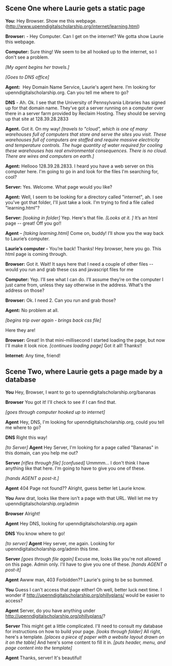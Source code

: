 ## Scene One where Laurie gets a static page

**You:** Hey Browser. Show me this webpage. (http://www.upenndigitalscholarship.org/internet/learning.html)

**Browser:** - Hey Computer. Can I get on the internet? We gotta show Laurie this webpage.

**Computer:** Sure thing! We seem to be all hooked up to the internet, so I don't see a problem.

*[My agent begins her travels.]*

*[Goes to DNS office]*

**Agent:**  Hey Domain Name Service, Laurie's agent here. I’m looking for upenndigitalscholarship.org. Can you tell me where to go?

**DNS** - Ah. Ok. I see that the University of Pennsylvania Libraries has signed up for that domain name. They’ve got a server running on a computer over there in a server farm provided by Reclaim Hosting. They should be serving up that site at 128.39.28.2833

**Agent.** Got it. On my way!
*[travels to "cloud", which is one of many warehouses full of computers that store and serve the sites you visit. These warehouses full of computers are staffed and require massive electricity and temperature controls. The huge quantity of water required for cooling these warehouses has real environmental consequences. There is no cloud. There are wires and computers on earth.]*

**Agent:** Hellooo 128.39.28.2833. I heard you have a web server on this computer here. I'm going to go in and look for the files I'm searching for, cool?

**Server:** Yes. Welcome. What page would you like?

**Agent:** Well, I seem to be looking for a directory called "internet", ah. I see you've got that folder, I'll just take a look. I'm trying to find a file called "learning.html"?

**Server:** *[looking in folder]* Yep. Here's that file. 
*[Looks at it. ]*
It’s an html page -- great! Off you go!!

**Agent** – *[taking learning.html]* Come on, buddy! I’ll show you the way back to Laurie’s computer.

**Laurie’s computer -** You’re back! Thanks! Hey browser, here you go. This html page is coming through.

**Browser:** Got it. Wait! It says here that I need a couple of other files -- would you run and grab these css and javascript files for me

**Computer:** Yep. I’ll see what I can do. I’ll assume they’re on the computer I just came from, unless they say otherwise in the address. What's the address on those?

**Browser:** Ok. I need 2. Can you run and grab those?

**Agent:** No problem at all. 

*[begins trip over again - brings back css file]*

Here they are!

**Browser:** Great! In that mini-millisecond I started loading the page, but now I'll make it look nice. *[continues loading page]* Got it all! Thanks!!

**Internet:** Any time, friend!



## Scene Two, where Laurie gets a page made by a database

**You** Hey, Browser, I want to go to upenndigitalscholarship.org/bananas

**Browser** You got it! I'll check to see if I can find that.

*[goes through computer hooked up to internet]*

**Agent** Hey, DNS, I'm looking for upenndigitalscholarship.org, could you tell me where to go?

**DNS** Right this way!

*[to Server]* **Agent** Hey Server, I'm looking for a page called "Bananas" in this domain, can you help me out?

**Server** *[rifles through file]* *[confused]* Ummmm... I don't think I have anything like that here. I'm going to have to give you one of these.

*[hands AGENT a post-it.]*

**Agent** 404 Page not found?? Alright, guess better let Laurie know. 

**You** Aww drat, looks like there isn't a page with that URL. Well let me try upenndigitalscholarship.org/admin

**Browser** Alright!

**Agent** Hey DNS, looking for upenndigitalscholarship.org again

**DNS** You know where to go!

*[to server]* **Agent** Hey server, me again. Looking for upenndigitalscholarship.org/admin this time.

**Server** *[goes through file again]* Excuse me, looks like you're not allowed on this page. Admin only. I'll have to give you one of these. *[hands AGENT a post-it]*

**Agent** Awww man, 403 Forbidden?? Laurie's going to be so bummed. 

**You** Guess I can't access that page either! Oh well, better luck next time. I wonder if http://upenndigitalscholarship.org/phillyplans/ would be easier to access?

**Agent** Server, do you have anything under http://upenndigitalscholarship.org/phillyplans/?

**Server** This might get a little complicated. I'll need to consult my database for instructions on how to build your page. *[looks through folder]* All right, here's a template. *[places a piece of paper with a website layout drawn on it on the table]* And here's some content to fill it in. *[puts header, menu, and page content into the template]*

**Agent** Thanks, server! It's beautiful!




